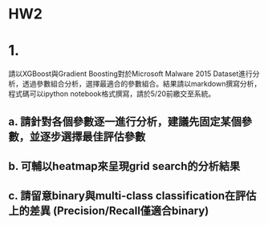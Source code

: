 HW2
===

# 1.	
請以XGBoost與Gradient Boosting對於Microsoft Malware 2015 Dataset進行分析，透過參數組合分析，選擇最適合的參數組合。結果請以markdown撰寫分析，程式碼可以ipython notebook格式撰寫，請於5/20前繳交至系統。
## a.	請針對各個參數逐一進行分析，建議先固定某個參數，並逐步選擇最佳評估參數
## b.	可輔以heatmap來呈現grid search的分析結果
## c.	請留意binary與multi-class classification在評估上的差異 (Precision/Recall僅適合binary)
